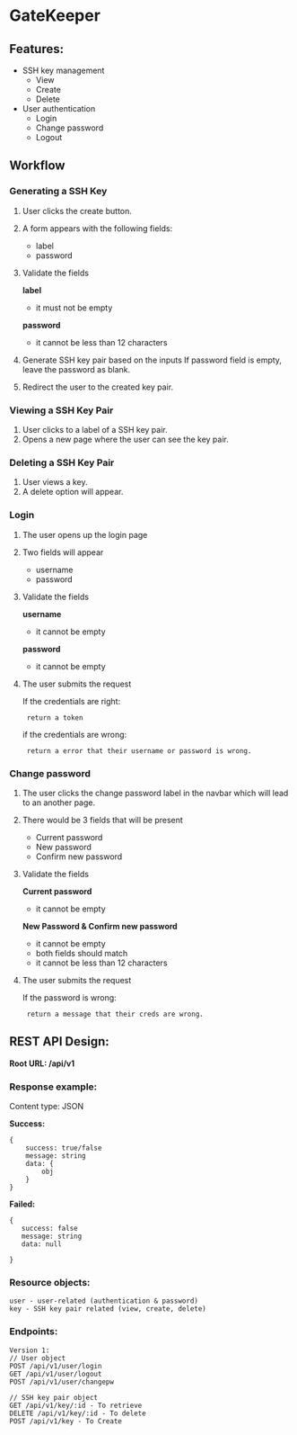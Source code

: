 # GateKeeper


## Features:
- SSH key management
    - View
    - Create
    - Delete
- User authentication
    - Login
    - Change password
    - Logout

## Workflow

### Generating a SSH Key
1. User clicks the create button.
2. A form appears with the following fields:
    - label
    - password
3. Validate the fields

    **label**
    - it must not be empty

    **password**
    - it cannot be less than 12 characters

4. Generate SSH key pair based on the inputs
    If password field is empty, leave the password as blank.

5. Redirect the user to the created key pair.

### Viewing a SSH Key Pair
1. User clicks to a label of a SSH key pair.
2. Opens a new page where the user can see the key pair.

### Deleting a SSH Key Pair
1. User views a key.
2. A delete option will appear.

### Login
1. The user opens up the login page
2. Two fields will appear
    - username
    - password
3. Validate the fields

    **username**
    - it cannot be empty

    **password**
    - it cannot be empty

4. The user submits the request

    If the credentials are right:

        return a token

    if the credentials are wrong:

        return a error that their username or password is wrong.



### Change password
1. The user clicks the change password label in the navbar which will lead to an another page.
2. There would be 3 fields that will be present
    - Current password
    - New password
    - Confirm new password
3. Validate the fields

    **Current password**
    - it cannot be empty

    **New Password & Confirm new password**
    - it cannot be empty
    - both fields should match
    - it cannot be less than 12 characters

4. The user submits the request

    If the password is wrong:

        return a message that their creds are wrong.


## REST API Design:

**Root URL: /api/v1**

### Response example:

Content type: JSON

**Success:**
```
{
    success: true/false
    message: string
    data: {
        obj
    }
}
```

**Failed:**
```
{
   success: false
   message: string
   data: null

}
```

### Resource objects:

```
user - user-related (authentication & password)
key - SSH key pair related (view, create, delete)
```
### Endpoints:

```
Version 1:
// User object
POST /api/v1/user/login
GET /api/v1/user/logout
POST /api/v1/user/changepw

// SSH key pair object
GET /api/v1/key/:id - To retrieve
DELETE /api/v1/key/:id - To delete
POST /api/v1/key - To Create
```

